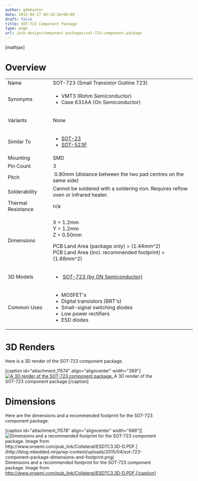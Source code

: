 ```yaml
---
author: gbmhunter
date: 2015-04-27 06:10:24+00:00
draft: false
title: SOT-723 Component Package
type: page
url: /pcb-design/component-packages/sot-723-component-package
---
```


[mathjax]




# Overview


<table style="width: 600px;" >
<tbody >
<tr >

<td >Name
</td>

<td >SOT-723 (Small Transistor Outline 723)
</td>
</tr>
<tr >

<td >Synonyms
</td>

<td >



  * VMT3 (Rohm Semiconductor)
  * Case 631AA (On Semiconductor)


</td>
</tr>
<tr >

<td >Variants
</td>

<td >


None



</td>
</tr>
<tr >

<td >Similar To
</td>

<td >



  * [SOT-23](http://blog.mbedded.ninja/pcb-design/component-packages/sot-23-component-package)
  * [SOT-523F](http://blog.mbedded.ninja/pcb-design/component-packages/sot-523f)


</td>
</tr>
<tr >

<td >Mounting
</td>

<td >SMD
</td>
</tr>
<tr >

<td >Pin Count
</td>

<td >3
</td>
</tr>
<tr >

<td >Pitch
</td>

<td > 0.80mm (distance between the two pad centres on the same side)
</td>
</tr>
<tr >

<td >Solderability
</td>

<td >Cannot be soldered with a soldering iron. Requires reflow oven or infrared heater.
</td>
</tr>
<tr >

<td >Thermal Resistance
</td>

<td >n/a
</td>
</tr>
<tr >

<td >Dimensions
</td>

<td >


X = 1.2mm  
Y = 1.2mm  
Z = 0.50mm




PCB Land Area (package only) = \(1.44mm^2\)  
PCB Land Area (incl. recommended footprint) = \(1.88mm^2\)



</td>
</tr>
<tr >

<td >3D Models
</td>

<td >



  *  [SOT-723 (by ON Semiconductor)](http://www.3dcontentcentral.com/download-model.aspx?catalogid=171&id=196277)


</td>
</tr>
<tr >

<td >Common Uses
</td>

<td >



  * MOSFET's
  * Digital transistors (BRT's)
  * Small-signal switching diodes
  * Low power rectifiers
  * ESD diodes


</td>
</tr>
</tbody>
</table>


# 3D Renders




Here is a 3D render of the SOT-723 component package.


[caption id="attachment_11574" align="aligncenter" width="369"][![A 3D render of the SOT-723 component package.](http://blog.mbedded.ninja/wp-content/uploads/2015/04/sot-723-component-package-3d-render.jpg)
](http://blog.mbedded.ninja/wp-content/uploads/2015/04/sot-723-component-package-3d-render.jpg) A 3D render of the SOT-723 component package.[/caption]


# Dimensions




Here are the dimensions and a recommended footprint for the SOT-723 component package.


[caption id="attachment_11578" align="aligncenter" width="686"][![Dimensions and a recommended footprint for the SOT-723 component package. Image from http://www.onsemi.com/pub_link/Collateral/ESD7C3.3D-D.PDF.](http://blog.mbedded.ninja/wp-content/uploads/2015/04/sot-723-component-package-dimensions-and-footprint.png)
](http://blog.mbedded.ninja/wp-content/uploads/2015/04/sot-723-component-package-dimensions-and-footprint.png) Dimensions and a recommended footprint for the SOT-723 component package. Image from http://www.onsemi.com/pub_link/Collateral/ESD7C3.3D-D.PDF.[/caption]
